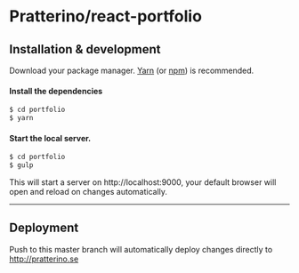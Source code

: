 # Pratterino/react-portfolio
## Installation & development
Download your package manager. [Yarn](https://yarnpkg.com/) (or [npm](https://www.npmjs.com/)) is recommended.

#### Install the dependencies
```sh
$ cd portfolio
$ yarn
```

#### Start the local server.
```sh
$ cd portfolio
$ gulp
```
This will start a server on http://localhost:9000, your default browser will open and reload on changes automatically.


---

## Deployment
Push to this master branch will automatically deploy changes directly to http://pratterino.se
